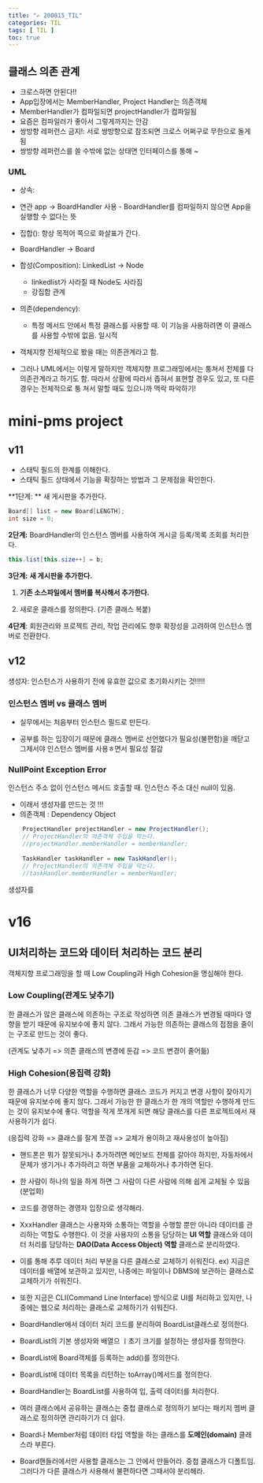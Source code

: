 ```yaml
---
title: "✍ 200815_TIL"
categories: TIL
tags: [ TIL ]
toc: true
---
```


## 클래스 의존 관계
- 크로스하면 안된다!! 
- App입장에서는 MemberHandler, Project Handler는 의존객체
- MemberHandler가 컴파일되면 projectHandler가 컴파일됨
- 요즘은 컴파일러가 좋아서 그렇게까지는 안감
- 쌍방향 레퍼런스 금지!: 서로 쌍방향으로 참조되면 크로스 어쩌구로 무한으로 돌게 됨
- 쌍방향 레퍼런스를 쓸 수밖에 없는 상태면 인터페이스를 통해 ~ 



### UML

- 상속: 
- 연관 app -> BoardHandler 사용 - BoardHandler를 컴파일하지 않으면 App을 실행할 수 없다는 뜻
- 집합(): 항상 목적어 쪽으로 화살표가 간다.  
- BoardHandler -> Board
- 합성(Composition): LinkedList -> Node
  - linkedlist가 사라질 때 Node도 사라짐
  - 강집합 관계

- 의존(dependency):
  - 특정 메서드 안에서 특정 클래스를 사용할 때. 이 기능을 사용하려면 이 클래스를 사용할 수밖에 없음. 일시적



- 객체지향 전체적으로 봤을 때는 의존관계라고 함.

- 그러나 UML에서는 이렇게 말하지만 객체지향 프로그래밍에서는 퉁쳐서 전체를 다 의존관계라고 하기도 함. 따라서 상황에 따라서 좁혀서 표현할 경우도 있고, 또 다른 경우는 전체적으로 퉁 쳐서 말할 때도 있으니까 맥락 파악하기!



# mini-pms project

## v11

- 스태틱 필드의 한계를 이해한다.
- 스태틱 필드 상태에서 기능을 확장하는 방법과 그 문제점을 확인한다. 

**1단계: ** 새 게시판을 추가한다.



```java
Board[] list = new Board[LENGTH];
int size = 0;
```

**2단계:** BoardHandler의 인스턴스 멤버를 사용하여 게시글 등록/목록 조회를 처리한다.

```java
this.list[this.size++] = b;
```

**3단계:** **새 게시판을 추가한다.** 

1) **기존 소스파일에서 멤버를 복사해서 추가한다.**

2)  새로운 클래스를 정의한다. (기존 클래스 복붙)



**4단계**: 회원관리와 프로젝트 관리, 작업 관리에도 향후 확장성을 고려하여 인스턴스 멤버로 전환한다.  

## v12

생성자: 인스턴스가 사용하기 전에 유효한 값으로 초기화시키는 것!!!!!



### 인스턴스 멤버 vs 클래스 멤버

- 실무에서는 처음부터 인스턴스 필드로 만든다. 

- 공부를 하는 입장이기 때문에 클래스 멤버로 선언했다가 필요성(불편함)을 깨닫고 그제서야 인스턴스 멤버를 사용ㅎ면서 필요성 절감



### NullPoint Exception Error

인스턴스 주소 없이 인스턴스 메서드 호출할 때. 인스턴스 주소 대신 null이 있음.

- 이래서 생성자를 만드는 것 !!!
- 의존객체 : Dependency Object 

```java
    ProjectHandler projectHandler = new ProjectHandler();
    // ProjectHandler의 의존객체 주입을 막는다.
    //projectHandler.memberHandler = memberHandler;
    
    TaskHandler taskHandler = new TaskHandler();
    // ProjectHandler의 의존객체 주입을 막는다.
    //taskHandler.memberHandler = memberHandler;
```



생성자를



# v16

## UI처리하는 코드와 데이터 처리하는 코드 분리

객체지향 프로그래밍을 할 때 Low Coupling과 High Cohesion을 명심해야 한다.

### Low Coupling(관계도 낮추기)

한 클래스가 많은 클래스에 의존하는 구조로 작성하면 의존 클래스가 변경될 때마다 영향을 받기 때문에 유지보수에 좋지 않다. 그래서 가능한 의존하는 클래스의 접점을 줄이는 구조로 만드는 것이 좋다. 

(관계도 낮추기 => 의존 클래스의 변경에 둔감 => 코드 변경이 줄어듦)

### High Cohesion(응집력 강화)

한 클래스가 너무 다양한 역할을 수행하면 클래스 코드가 커지고 변경 사항이 잦아지기 때문에 유지보수에 좋지 않다. 그래서 가능한 한 클래스가 한 개의 역할만 수행하게 만드는 것이 유지보수에 좋다. 역할을 작게 쪼개게 되면 해당 클래스를 다른 프로젝트에서 재사용하기가 쉽다. 

(응집력 강화 => 클래스를 잘게 쪼갬 => 교체가 용이하고 재사용성이 높아짐)

- 핸드폰은 뭐가 잘못되거나 추가하려면  메인보드 전체를 갈아야 하지만, 자동차에서 문제가 생기거나 추가하려고 하면 부품을 교체하거나 추가하면 된다. 
- 한 사람이 하나의 일을 하게 하면 그 사람이 다른 사람에 의해 쉽게 교체될 수 있음 (분업화)
- 코드를 경영하는 경영자 입장으로 생각해라. 
- XxxHandler 클래스는 사용자와 소통하는 역할을 수행할 뿐만 아니라 데이터를 관리하는 역할도 수행한다. 이 것을 사용자의 소통을 담당하는 **UI 역할** 클래스와 데이터 처리를 담당하는 **DAO(Data Access Object) 역할** 클래스로 분리하였다.
- 이를 통해 추루 데이터 처리 부분을 다른 클래스로 교체하기 쉬워진다. ex) 지금은 데이터를 배열에 보관하고 있지만, 나중에는 파일이나 DBMS에 보관하는 클래스로 교체하기가 쉬워진다.
- 또한 지금은 CLI(Command Line Interface) 방식으로 UI를 처리하고 있지만, 나중에는 웹으로 처리하는 클래스로 교체하기가 쉬워진다. 



- BoardHandler에서 데이터 처리 코드를  분리하여 BoardList클래스로 정의한다.
- BoardList의 기본 생성자와 배열으 ㅣ초기 크기를 설정하는 생성자를 정의한다.
- BoardList에 Board객체를 등록하는 add()를 정의한다.
- BoardList에 데이터 목록을 리턴하는 toArray()메서드를 정의한다.
- BoardHandler는 BoardList를 사용하여 입, 출력 데이터를 처리한다.





- 여러 클래스에서 공유하는 클래스는 중첩 클래스로 정의하기 보다는 패키지 멤버 클래스로 정의하면 관리하기가 더 쉽다. 
- Board나 Member처럼 데이터 타입 역할을 하는 클래스를 **도메인(domain)** 클래스라 부른다. 



- Board핸들러에서만 사용할 클래스는 그 안에서 만들어라. 중첩 클래스가 디폴트임. 그러다가 다른 클래스가 사용해서 불편하다면 그때서야 분리해라. 







